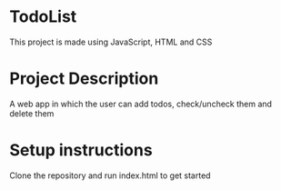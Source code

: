 # TodoList
This project is made using JavaScript, HTML and CSS
# Project Description
A web app in which the user can add todos, check/uncheck them and delete them
# Setup instructions
Clone the repository and run index.html to get started

